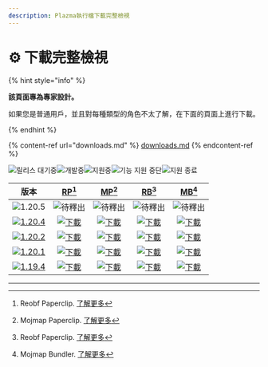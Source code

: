 ```yaml
---
description: Plazma執行檔下載完整檢視
---
```


# ⚙️ 下載完整檢視

{% hint style="info" %}

**該頁面專為專家設計。**

如果您是普通用戶，並且對每種類型的角色不太了解，在下面的頁面上進行下載。

{% endhint %}

{% content-ref url="downloads.md" %}
[downloads.md](downloads.md)
{% endcontent-ref %}

[wtr]: https://badge.plazmamc.org/0/릴리스%20대기중

![릴리스 대기중][wtr]![개발중](https://badge.plazmamc.org/1/개발중)![지원중](https://badge.plazmamc.org/2/지원중)![기능 지원 중단](https://badge.plazmamc.org/6/기능%20지원%20중단)![지원 종료](https://badge.plazmamc.org/4/지원%20종료)

|                                         版本                                        |                        [RP](#user-content-fn-1)[^1]                        |                        [MP](#user-content-fn-2)[^2]                        |                        [RB](#user-content-fn-3)[^3]                        |                        [MB](#user-content-fn-4)[^4]                        |
| :-------------------------------------------------------------------------------: | :------------------------------------------------------------------------: | :------------------------------------------------------------------------: | :------------------------------------------------------------------------: | :------------------------------------------------------------------------: |
|                   ![1.20.5](https://badge.plazmamc.org/0/1.20.5)                  |                                 ![待釋出][wtr]                                |                                 ![待釋出][wtr]                                |                                 ![待釋出][wtr]                                |                                 ![待釋出][wtr]                                |
| [![1.20.4](https://badge.plazmamc.org/2/1.20.4)](https://git.plazmamc.org/1.20.4) | [![下載](https://badge.plazmamc.org/1/下載)](https://dl.plazmamc.org/1.20.4/0) | [![下載](https://badge.plazmamc.org/1/下載)](https://dl.plazmamc.org/1.20.4/1) | [![下載](https://badge.plazmamc.org/1/下載)](https://dl.plazmamc.org/1.20.4/2) | [![下載](https://badge.plazmamc.org/1/下載)](https://dl.plazmamc.org/1.20.4/3) |
| [![1.20.2](https://badge.plazmamc.org/6/1.20.2)](https://git.plazmamc.org/1.20.2) | [![下載](https://badge.plazmamc.org/1/下載)](https://dl.plazmamc.org/1.20.2/0) | [![下載](https://badge.plazmamc.org/1/下載)](https://dl.plazmamc.org/1.20.2/1) | [![下載](https://badge.plazmamc.org/1/下載)](https://dl.plazmamc.org/1.20.2/2) | [![下載](https://badge.plazmamc.org/1/下載)](https://dl.plazmamc.org/1.20.2/3) |
| [![1.20.1](https://badge.plazmamc.org/4/1.20.1)](https://git.plazmamc.org/1.20.1) | [![下載](https://badge.plazmamc.org/1/下載)](https://dl.plazmamc.org/1.20.1/0) | [![下載](https://badge.plazmamc.org/1/下載)](https://dl.plazmamc.org/1.20.1/1) | [![下載](https://badge.plazmamc.org/1/下載)](https://dl.plazmamc.org/1.20.1/2) | [![下載](https://badge.plazmamc.org/1/下載)](https://dl.plazmamc.org/1.20.1/3) |
| [![1.19.4](https://badge.plazmamc.org/4/1.19.4)](https://git.plazmamc.org/1.19.4) | [![下載](https://badge.plazmamc.org/1/下載)](https://dl.plazmamc.org/1.19.4/0) | [![下載](https://badge.plazmamc.org/1/下載)](https://dl.plazmamc.org/1.19.4/1) | [![下載](https://badge.plazmamc.org/1/下載)](https://dl.plazmamc.org/1.19.4/2) | [![下載](https://badge.plazmamc.org/1/下載)](https://dl.plazmamc.org/1.19.4/3) |

***

[^1]: Reobf Paperclip. [了解更多](../administration/getting-started#id-2)

[^2]: Mojmap Paperclip. [了解更多](../administration/getting-started#id-2)

[^3]: Reobf Paperclip. [了解更多](../administration/getting-started#id-2)

[^4]: Mojmap Bundler. [了解更多](../administration/getting-started#id-2)
